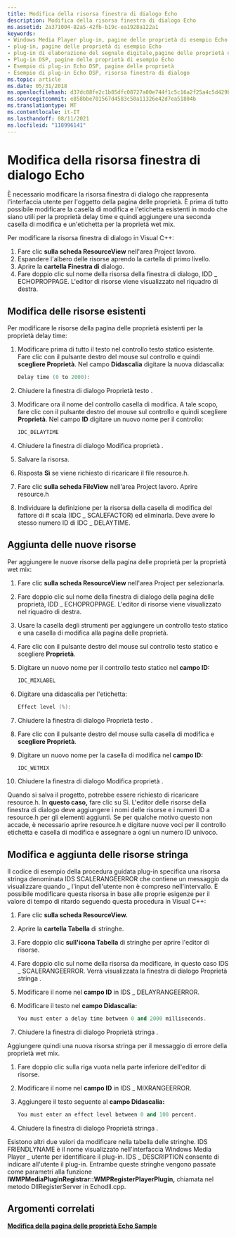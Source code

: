 ```yaml
---
title: Modifica della risorsa finestra di dialogo Echo
description: Modifica della risorsa finestra di dialogo Echo
ms.assetid: 2a371004-82a5-42fb-b19c-ea1928a122a1
keywords:
- Windows Media Player plug-in, pagine delle proprietà di esempio Echo
- plug-in, pagine delle proprietà di esempio Echo
- plug-in di elaborazione del segnale digitale,pagine delle proprietà di esempio Echo
- Plug-in DSP, pagine delle proprietà di esempio Echo
- Esempio di plug-in Echo DSP, pagine delle proprietà
- Esempio di plug-in Echo DSP, risorsa finestra di dialogo
ms.topic: article
ms.date: 05/31/2018
ms.openlocfilehash: d37dc88fe2c1b85dfc08727a00e744f1c5c16a2f25a4c5d429b2ab13898b0fcb
ms.sourcegitcommit: e858bbe701567d4583c50a11326e42d7ea51804b
ms.translationtype: MT
ms.contentlocale: it-IT
ms.lasthandoff: 08/11/2021
ms.locfileid: "118996141"
---
```

# <a name="modifying-the-echo-dialog-resource"></a>Modifica della risorsa finestra di dialogo Echo

È necessario modificare la risorsa finestra di dialogo che rappresenta l'interfaccia utente per l'oggetto della pagina delle proprietà. È prima di tutto possibile modificare la casella di modifica e l'etichetta esistenti in modo che siano utili per la proprietà delay time e quindi aggiungere una seconda casella di modifica e un'etichetta per la proprietà wet mix.

Per modificare la risorsa finestra di dialogo in Visual C++:

1.  Fare clic **sulla scheda ResourceView** nell'area Project lavoro.
2.  Espandere l'albero delle risorse aprendo la cartella di primo livello.
3.  Aprire la **cartella Finestra di** dialogo.
4.  Fare doppio clic sul nome della risorsa della finestra di dialogo, IDD \_ ECHOPROPPAGE. L'editor di risorse viene visualizzato nel riquadro di destra.

## <a name="changing-the-existing-resources"></a>Modifica delle risorse esistenti

Per modificare le risorse della pagina delle proprietà esistenti per la proprietà delay time:

1.  Modificare prima di tutto il testo nel controllo testo statico esistente. Fare clic con il pulsante destro del mouse sul controllo e quindi **scegliere Proprietà**. Nel campo **Didascalia** digitare la nuova didascalia:
    ```C++
    Delay time (0 to 2000):
    
    ```

    

2.  Chiudere la finestra di dialogo Proprietà testo .
3.  Modificare ora il nome del controllo casella di modifica. A tale scopo, fare clic con il pulsante destro del mouse sul controllo e quindi scegliere **Proprietà**. Nel campo **ID** digitare un nuovo nome per il controllo:
    ```C++
    IDC_DELAYTIME
    
    ```

    

4.  Chiudere la finestra di dialogo Modifica proprietà .
5.  Salvare la risorsa.
6.  Risposta **Sì** se viene richiesto di ricaricare il file resource.h.
7.  Fare clic **sulla scheda FileView** nell'area Project lavoro. Aprire resource.h
8.  Individuare la definizione per la risorsa della casella di modifica del fattore di \# scala (IDC \_ SCALEFACTOR) ed eliminarla. Deve avere lo stesso numero ID di IDC \_ DELAYTIME.

## <a name="adding-the-new-resources"></a>Aggiunta delle nuove risorse

Per aggiungere le nuove risorse della pagina delle proprietà per la proprietà wet mix:

1.  Fare clic **sulla scheda ResourceView** nell'area Project per selezionarla.
2.  Fare doppio clic sul nome della finestra di dialogo della pagina delle proprietà, IDD \_ ECHOPROPPAGE. L'editor di risorse viene visualizzato nel riquadro di destra.
3.  Usare la casella degli strumenti per aggiungere un controllo testo statico e una casella di modifica alla pagina delle proprietà.
4.  Fare clic con il pulsante destro del mouse sul controllo testo statico e scegliere **Proprietà**.
5.  Digitare un nuovo nome per il controllo testo statico nel **campo ID:**
    ```C++
    IDC_MIXLABEL
    
    ```

    

6.  Digitare una didascalia per l'etichetta:
    ```C++
    Effect level (%):
    
    ```

    

7.  Chiudere la finestra di dialogo Proprietà testo .
8.  Fare clic con il pulsante destro del mouse sulla casella di modifica e **scegliere Proprietà**.
9.  Digitare un nuovo nome per la casella di modifica nel **campo ID:**
    ```C++
    IDC_WETMIX
    
    ```

    

10. Chiudere la finestra di dialogo Modifica proprietà .

Quando si salva il progetto, potrebbe essere richiesto di ricaricare resource.h. In **questo caso,** fare clic su Sì. L'editor delle risorse della finestra di dialogo deve aggiungere i nomi delle risorse e i numeri ID a resource.h per gli elementi aggiunti. Se per qualche motivo questo non accade, è necessario aprire resource.h e digitare nuove voci per il controllo etichetta e casella di modifica e assegnare a ogni un numero ID univoco.

## <a name="modifying-and-adding-the-string-resources"></a>Modifica e aggiunta delle risorse stringa

Il codice di esempio della procedura guidata plug-in specifica una risorsa stringa denominata IDS SCALERANGEERROR che contiene un messaggio da visualizzare quando \_ l'input dell'utente non è compreso nell'intervallo. È possibile modificare questa risorsa in base alle proprie esigenze per il valore di tempo di ritardo seguendo questa procedura in Visual C++:

1.  Fare clic **sulla scheda ResourceView.**
2.  Aprire la **cartella Tabella** di stringhe.
3.  Fare doppio clic **sull'icona Tabella** di stringhe per aprire l'editor di risorse.
4.  Fare doppio clic sul nome della risorsa da modificare, in questo caso IDS \_ SCALERANGEERROR. Verrà visualizzata la finestra di dialogo Proprietà stringa .
5.  Modificare il nome nel **campo ID** in IDS \_ DELAYRANGEERROR.
6.  Modificare il testo nel **campo Didascalia:**
    ```C++
    You must enter a delay time between 0 and 2000 milliseconds.
    
    ```

    

7.  Chiudere la finestra di dialogo Proprietà stringa .

Aggiungere quindi una nuova risorsa stringa per il messaggio di errore della proprietà wet mix.

1.  Fare doppio clic sulla riga vuota nella parte inferiore dell'editor di risorse.
2.  Modificare il nome nel **campo ID** in IDS \_ MIXRANGEERROR.
3.  Aggiungere il testo seguente al **campo Didascalia:**
    ```C++
    You must enter an effect level between 0 and 100 percent.
    
    ```

    

4.  Chiudere la finestra di dialogo Proprietà stringa .

Esistono altri due valori da modificare nella tabella delle stringhe. IDS FRIENDLYNAME è il nome visualizzato nell'interfaccia Windows Media Player \_ utente per identificare il plug-in. IDS \_ DESCRIPTION consente di indicare all'utente il plug-in. Entrambe queste stringhe vengono passate come parametri alla funzione **IWMPMediaPluginRegistrar::WMPRegisterPlayerPlugin,** chiamata nel metodo DllRegisterServer in Echodll.cpp.

## <a name="related-topics"></a>Argomenti correlati

<dl> <dt>

[**Modifica della pagina delle proprietà Echo Sample**](modifying-the-echo-sample-property-page.md)
</dt> </dl>

 

 




